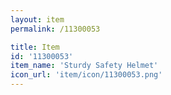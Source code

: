 ```yaml
---
layout: item
permalink: /11300053

title: Item
id: '11300053'
item_name: 'Sturdy Safety Helmet'
icon_url: 'item/icon/11300053.png'
---
```

